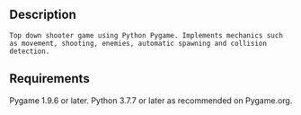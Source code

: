 Description
-----------

    Top down shooter game using Python Pygame. Implements mechanics such as movement, shooting, enemies, automatic spawning and collision detection.

Requirements
------------

Pygame 1.9.6 or later.
Python 3.7.7 or later as recommended on Pygame.org.
